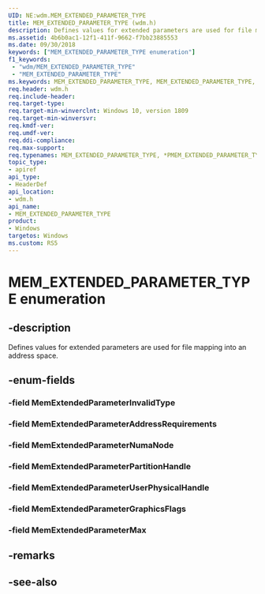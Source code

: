 ```yaml
---
UID: NE:wdm.MEM_EXTENDED_PARAMETER_TYPE
title: MEM_EXTENDED_PARAMETER_TYPE (wdm.h)
description: Defines values for extended parameters are used for file mapping into an address space.
ms.assetid: 4b6b0ac1-12f1-411f-9662-f7bb23885553
ms.date: 09/30/2018
keywords: ["MEM_EXTENDED_PARAMETER_TYPE enumeration"]
f1_keywords:
 - "wdm/MEM_EXTENDED_PARAMETER_TYPE"
 - "MEM_EXTENDED_PARAMETER_TYPE"
ms.keywords: MEM_EXTENDED_PARAMETER_TYPE, MEM_EXTENDED_PARAMETER_TYPE, *PMEM_EXTENDED_PARAMETER_TYPE, 
req.header: wdm.h
req.include-header:
req.target-type:
req.target-min-winverclnt: Windows 10, version 1809
req.target-min-winversvr:
req.kmdf-ver:
req.umdf-ver:
req.ddi-compliance:
req.max-support:
req.typenames: MEM_EXTENDED_PARAMETER_TYPE, *PMEM_EXTENDED_PARAMETER_TYPE
topic_type: 
- apiref
api_type: 
- HeaderDef
api_location: 
- wdm.h
api_name: 
- MEM_EXTENDED_PARAMETER_TYPE
product:
- Windows
targetos: Windows
ms.custom: RS5
---
```


# MEM_EXTENDED_PARAMETER_TYPE enumeration

## -description

Defines values for extended parameters are used for file mapping into an address space.

## -enum-fields

### -field MemExtendedParameterInvalidType 
### -field MemExtendedParameterAddressRequirements 
### -field MemExtendedParameterNumaNode 
### -field MemExtendedParameterPartitionHandle 
### -field MemExtendedParameterUserPhysicalHandle 
### -field MemExtendedParameterGraphicsFlags 
### -field MemExtendedParameterMax 

## -remarks

## -see-also
